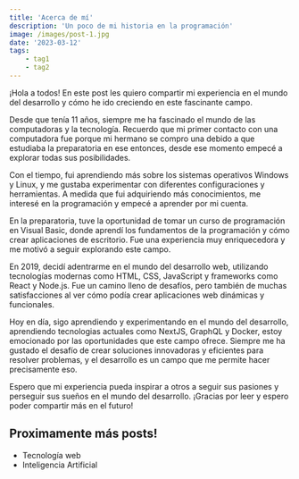 ```yaml
---
title: 'Acerca de mí'
description: 'Un poco de mi historia en la programación'
image: /images/post-1.jpg
date: '2023-03-12'
tags: 
    - tag1
    - tag2
---
```


¡Hola a todos! En este post les quiero compartir mi experiencia en el mundo del desarrollo y cómo he ido creciendo en este fascinante campo.

Desde que tenía 11 años, siempre me ha fascinado el mundo de las computadoras y la tecnología. Recuerdo que mi primer contacto con una computadora fue porque mi hermano se compro una debido a que estudiaba la preparatoria en ese entonces, desde ese momento empecé a explorar todas sus posibilidades.

Con el tiempo, fui aprendiendo más sobre los sistemas operativos Windows y Linux, y me gustaba experimentar con diferentes configuraciones y herramientas. A medida que fui adquiriendo más conocimientos, me interesé en la programación y empecé a aprender por mi cuenta.

En la preparatoria, tuve la oportunidad de tomar un curso de programación en Visual Basic, donde aprendí los fundamentos de la programación y cómo crear aplicaciones de escritorio. Fue una experiencia muy enriquecedora y me motivó a seguir explorando este campo.

En 2019, decidí adentrarme en el mundo del desarrollo web, utilizando tecnologías modernas como HTML, CSS, JavaScript y frameworks como React y Node.js. Fue un camino lleno de desafíos, pero también de muchas satisfacciones al ver cómo podía crear aplicaciones web dinámicas y funcionales.

Hoy en día, sigo aprendiendo y experimentando en el mundo del desarrollo, aprendiendo tecnologias actuales como NextJS, GraphQL y Docker, estoy emocionado por las oportunidades que este campo ofrece. Siempre me ha gustado el desafío de crear soluciones innovadoras y eficientes para resolver problemas, y el desarrollo es un campo que me permite hacer precisamente eso.

Espero que mi experiencia pueda inspirar a otros a seguir sus pasiones y perseguir sus sueños en el mundo del desarrollo. ¡Gracias por leer y espero poder compartir más en el futuro!

## Proximamente más posts!

- Tecnología web
- Inteligencia Artificial